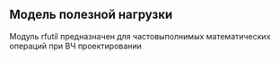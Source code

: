 ## Модель полезной нагрузки
Модуль rfutil предназначен для частовыполнимых математических операций при ВЧ проектировании
